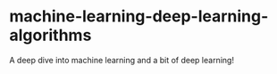 # machine-learning-deep-learning-algorithms
A deep dive into machine learning and a bit of deep learning!
